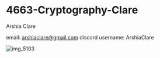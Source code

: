 # 4663-Cryptography-Clare

Arshia Clare

email: arshiaclare@gmail.com
discord username: ArshiaClare

![img_5103](https://user-images.githubusercontent.com/35582387/35134650-6d3172e8-fc9d-11e7-947f-31d3cfc38d7d.JPG)
